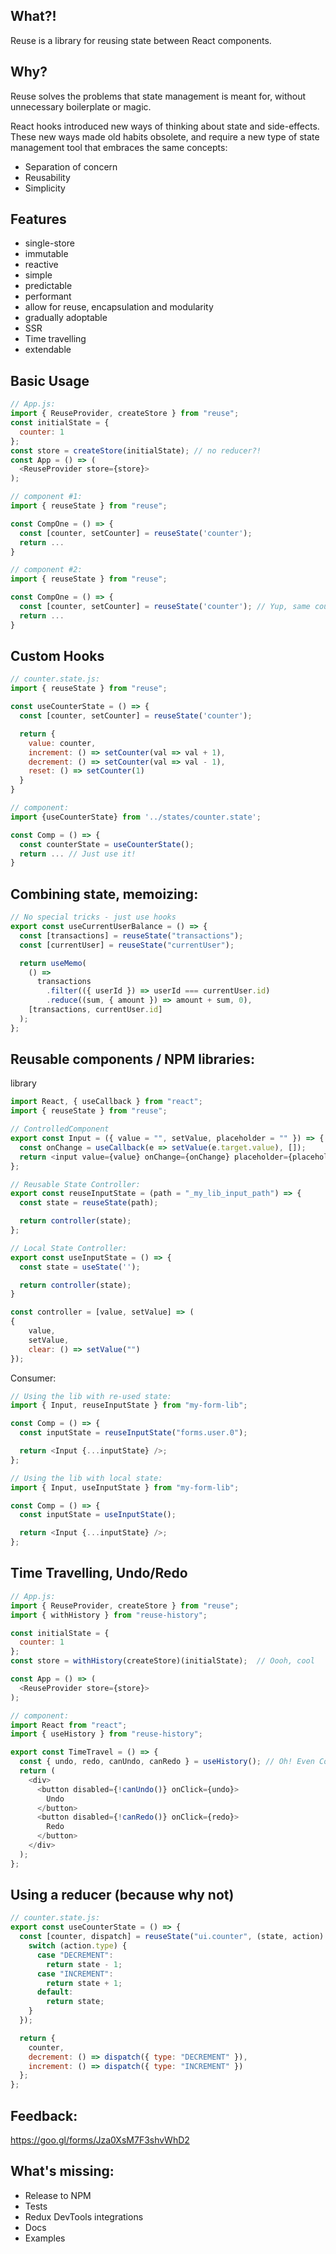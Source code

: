 ## What?!

Reuse is a library for reusing state between React components.

## Why?

Reuse solves the problems that state management is meant for, without unnecessary boilerplate or magic.

React hooks introduced new ways of thinking about state and side-effects.
These new ways made old habits obsolete, and require a new type of state management tool that embraces the same concepts:

- Separation of concern
- Reusability
- Simplicity

## Features

- single-store
- immutable
- reactive
- simple
- predictable
- performant
- allow for reuse, encapsulation and modularity
- gradually adoptable
- SSR
- Time travelling
- extendable

## Basic Usage

```javascript
// App.js:
import { ReuseProvider, createStore } from "reuse";
const initialState = {
  counter: 1
};
const store = createStore(initialState); // no reducer?!
const App = () => (
  <ReuseProvider store={store}>
);

// component #1:
import { reuseState } from "reuse";

const CompOne = () => {
  const [counter, setCounter] = reuseState('counter');
  return ...
}

// component #2:
import { reuseState } from "reuse";

const CompOne = () => {
  const [counter, setCounter] = reuseState('counter'); // Yup, same counter as above
  return ...
}
```

## Custom Hooks

```javascript
// counter.state.js:
import { reuseState } from "reuse";

const useCounterState = () => {
  const [counter, setCounter] = reuseState('counter');

  return {
    value: counter,
    increment: () => setCounter(val => val + 1),
    decrement: () => setCounter(val => val - 1),
    reset: () => setCounter(1)
  }
}

// component:
import {useCounterState} from '../states/counter.state';

const Comp = () => {
  const counterState = useCounterState();
  return ... // Just use it!
}
```

## Combining state, memoizing:

```javascript
// No special tricks - just use hooks
export const useCurrentUserBalance = () => {
  const [transactions] = reuseState("transactions");
  const [currentUser] = reuseState("currentUser");

  return useMemo(
    () =>
      transactions
        .filter(({ userId }) => userId === currentUser.id)
        .reduce((sum, { amount }) => amount + sum, 0),
    [transactions, currentUser.id]
  );
};
```

## Reusable components / NPM libraries:

library

```javascript
import React, { useCallback } from "react";
import { reuseState } from "reuse";

// ControlledComponent
export const Input = ({ value = "", setValue, placeholder = "" }) => {
  const onChange = useCallback(e => setValue(e.target.value), []);
  return <input value={value} onChange={onChange} placeholder={placeholder} />;
};

// Reusable State Controller:
export const reuseInputState = (path = "_my_lib_input_path") => {
  const state = reuseState(path);

  return controller(state);
};

// Local State Controller:
export const useInputState = () => {
  const state = useState('');

  return controller(state);
}

const controller = [value, setValue] => (
{
    value,
    setValue,
    clear: () => setValue("")
});
```

Consumer:

```javascript
// Using the lib with re-used state:
import { Input, reuseInputState } from "my-form-lib";

const Comp = () => {
  const inputState = reuseInputState("forms.user.0");

  return <Input {...inputState} />;
};

// Using the lib with local state:
import { Input, useInputState } from "my-form-lib";

const Comp = () => {
  const inputState = useInputState();

  return <Input {...inputState} />;
};
```

## Time Travelling, Undo/Redo

```javascript
// App.js:
import { ReuseProvider, createStore } from "reuse";
import { withHistory } from "reuse-history";

const initialState = {
  counter: 1
};
const store = withHistory(createStore)(initialState);  // Oooh, cool

const App = () => (
  <ReuseProvider store={store}>
);

// component:
import React from "react";
import { useHistory } from "reuse-history";

export const TimeTravel = () => {
  const { undo, redo, canUndo, canRedo } = useHistory(); // Oh! Even Cooler!!
  return (
    <div>
      <button disabled={!canUndo()} onClick={undo}>
        Undo
      </button>
      <button disabled={!canRedo()} onClick={redo}>
        Redo
      </button>
    </div>
  );
};
```

## Using a reducer (because why not)

```javascript
// counter.state.js:
export const useCounterState = () => {
  const [counter, dispatch] = reuseState("ui.counter", (state, action) => {
    switch (action.type) {
      case "DECREMENT":
        return state - 1;
      case "INCREMENT":
        return state + 1;
      default:
        return state;
    }
  });

  return {
    counter,
    decrement: () => dispatch({ type: "DECREMENT" }),
    increment: () => dispatch({ type: "INCREMENT" })
  };
};
```

## Feedback:

https://goo.gl/forms/Jza0XsM7F3shvWhD2

## What's missing:

- Release to NPM
- Tests
- Redux DevTools integrations
- Docs
- Examples
